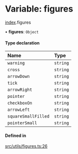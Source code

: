# Variable: figures

[index](../modules/index.md).figures

• **figures**: `Object`

#### Type declaration

| Name                | Type     |
| :------------------ | :------- |
| `warning`           | `string` |
| `cross`             | `string` |
| `arrowDown`         | `string` |
| `tick`              | `string` |
| `arrowRight`        | `string` |
| `pointer`           | `string` |
| `checkboxOn`        | `string` |
| `arrowLeft`         | `string` |
| `squareSmallFilled` | `string` |
| `pointerSmall`      | `string` |

#### Defined in

[src/utils/figures.ts:26](https://github.com/cenk1cenk2/listr2/blob/12dcf06/src/utils/figures.ts#L26)

